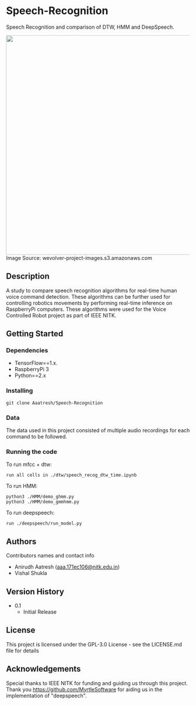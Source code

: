 # Speech-Recognition
Speech Recognition and comparison of DTW, HMM and DeepSpeech.

<img src = https://wevolver-project-images.s3.amazonaws.com/0.8ieefm4xu361_ChocH_eUxil5eaeXIsd3rw.png width = 600px />
Image Source: wevolver-project-images.s3.amazonaws.com


## Description
A study to compare speech recognition algorithms for real-time human voice command detection. These algorithms can be further used for controlling robotics movements by performing real-time inference on RaspberryPi computers. These algorithms were used for the Voice Controlled Robot project as part of IEEE NITK.

## Getting Started

### Dependencies

* TensorFlow==1.x.
* RaspberryPi 3
* Python==2.x

### Installing
```
git clone Aaatresh/Speech-Recognition
```

### Data
The data used in this project consisted of multiple audio recordings for each command to be followed. 

### Running the code
To run mfcc + dtw:
```
run all cells in ./dtw/speech_recog_dtw_time.ipynb
```

To run HMM:
```
python3 ./HMM/demo_ghmm.py
python3 ./HMM/demo_gmmhmm.py
```

To run deepspeech:
```
run ./deepspeech/run_model.py
```

## Authors
Contributors names and contact info
* Anirudh Aatresh (aaa.171ec106@nitk.edu.in)
* Vishal Shukla

## Version History
* 0.1
    * Initial Release

## License

This project is licensed under the GPL-3.0 License - see the LICENSE.md file for details

## Acknowledgements
Special thanks to IEEE NITK for funding and guiding us through this project. <br>
Thank you https://github.com/MyrtleSoftware for aiding us in the implementation of "deepspeech".
